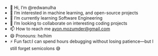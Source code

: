 - 👋 Hi, I’m @redwanulha
- 👀 I’m interested in machine learning, and open-source projects
- 🌱 I’m currently learning Software Engineering 
- 💞️ I’m looking to collaborate on interesting coding projects 
- 📫 How to reach me ayon.mozumder@gmail.com
- 😄 Pronouns: he/him
- ⚡ Fun fact:I can spend hours debugging without losing patience—but I still forget semicolons 😅

<!---
redwanulha/redwanulha is a ✨ special ✨ repository because its `README.md` (this file) appears on your GitHub profile.
You can click the Preview link to take a look at your changes.
--->
